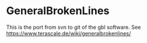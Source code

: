 # GeneralBrokenLines
This is the port from svn to git of the gbl software. See https://www.terascale.de/wiki/generalbrokenlines/
